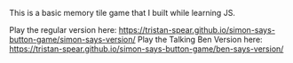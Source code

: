 This is a basic memory tile game that I built while learning JS.

Play the regular version here: https://tristan-spear.github.io/simon-says-button-game/simon-says-version/
Play the Talking Ben Version here: https://tristan-spear.github.io/simon-says-button-game/ben-says-version/
